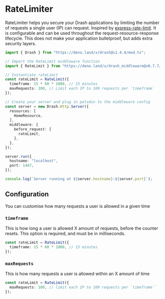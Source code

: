 # RateLimiter

RateLimiter helps you secure your Drash applications by limiting the number of
requests a single user (IP) can request. Inspired by
[express-rate-limit](https://github.com/nfriedly/express-rate-limit). It is
configurable and can be used throughout the request-resource-response lifecycle.
This does not make your application bulletproof, but adds extra security layers.

```typescript
import { Drash } from "https://deno.land/x/drash@v1.4.4/mod.ts";

// Import the RateLimit middleware function
import { RateLimit } from "https://deno.land/x/drash_middleware@v0.7.7/rate_limit/mod.ts";

// Instantiate rateLimit
const rateLimit = RateLimit({
  timeframe: 15 * 60 * 1000, // 15 minutes
  maxRequests: 100, // Limit each IP to 100 requests per `timeframe`
});

// Create your server and plug in paladin to the middleware config
const server = new Drash.Http.Server({
  resources: [
    HomeResource,
  ],
  middleware: {
    before_request: [
      rateLimit,
    ],
  },
});

server.run({
  hostname: "localhost",
  port: 1447,
});

console.log(`Server running at ${server.hostname}:${server.port}`);
```

## Configuration

You can customise how many requests a user is allowed in a given time

### `timeframe`

This is how long a user is allowed X amount of requests, before the counter
resets. This option is required, and must be in milliseconds.

```typescript
const rateLimit = RateLimit({
  timeframe: 15 * 60 * 1000, // 15 minutes
});
```

### `maxRequests`

This is how many requests a user is allowed within an X amount of time

```typescript
const rateLimit = RateLimit({
  maxRequests: 100, // limit each IP to 100 requests per `timeframe``
});
```

